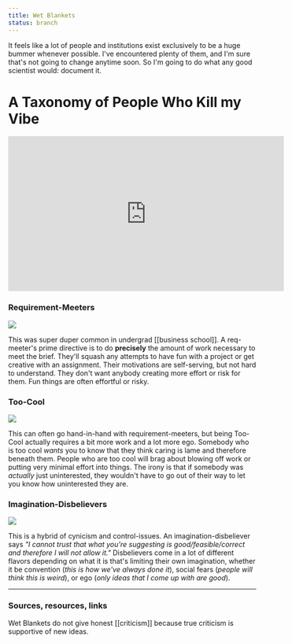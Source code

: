 ```yaml
---
title: Wet Blankets
status: branch
---
```


It feels like a lot of people and institutions exist exclusively to be a huge bummer whenever possible. I've encountered plenty of them, and I'm sure that's not going to change anytime soon. So I'm going to do what any good scientist would: document it.

# A Taxonomy of People Who Kill my Vibe

<iframe width="560" height="315" src="https://www.youtube.com/embed/Xl9xXuHHkoc" frameborder="0" allow="accelerometer; autoplay; clipboard-write; encrypted-media; gyroscope; picture-in-picture" allowfullscreen></iframe>

### Requirement-Meeters

<img src="../assets/jeff.png">

This was super duper common in undergrad [[business school]]. A req-meeter's prime directive is to do **precisely** the amount of work necessary to meet the brief. They'll squash any attempts to have fun with a project or get creative with an assignment. Their motivations are self-serving, but not hard to understand. They don't want anybody creating more effort or risk for them. Fun things are often effortful or risky.

### Too-Cool

<img src="../assets/cool-guy.png">

This can often go hand-in-hand with requirement-meeters, but being Too-Cool actually requires a bit more work and a lot more ego. Somebody who is too cool *wants* you to know that they think caring is lame and therefore beneath them. People who are too cool will brag about blowing off work or putting very minimal effort into things. The irony is that if somebody was *actually* just uninterested, they wouldn't have to go out of their way to let you know how uninterested they are.

### Imagination-Disbelievers

<img src="../assets/Bmmb.jpg">

This is a hybrid of cynicism and control-issues. An imagination-disbeliever says *"I cannot trust that what you're suggesting is good/feasible/correct and therefore I will not allow it."* Disbelievers come in a lot of different flavors depending on what it is that's limiting their own imagination, whether it be convention (*this is how we've always done it*), social fears (*people will think this is weird*), or ego (*only ideas that I come up with are good*).

---
### Sources, resources, links

Wet Blankets do not give honest [[criticism]] because true criticism is supportive of new ideas.